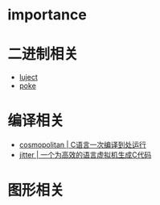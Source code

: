 # importance

# 二进制相关
- [luject](https://github.com/hack0z/luject)
- [poke](http://www.jemarch.net/poke)

# 编译相关
- [cosmopolitan | C语言一次编译到处运行](https://github.com/jart/cosmopolitan)
- [jitter | 一个为高效的语言虚拟机生成C代码](http://ageinghacker.net/projects/jitter/)
# 图形相关

